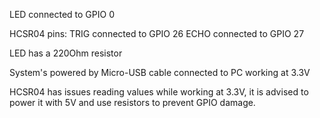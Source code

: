 LED connected to GPIO 0

HCSR04 pins:
    TRIG connected to GPIO 26
    ECHO connected to GPIO 27

LED has a 220Ohm resistor

System's powered by Micro-USB cable connected to PC working at 3.3V

HCSR04 has issues reading values while working at 3.3V, it is advised to power it with 5V and use resistors to prevent GPIO damage.